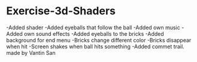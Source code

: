 # Exercise-3d-Shaders
-Added shader 
-Added eyeballs that follow the ball
-Added own music
-Added own sound effects
-Added eyeballs to the bricks
-Added background for end menu
-Bricks change different color
-Bricks disappear when hit
-Screen shakes when ball hits something
-Added commet trail.
made by Vantin San
